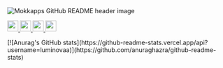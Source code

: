 <img src="https://github.com/Mokkapps/mokkapps/blob/master/header.png" alt="Mokkapps GitHub README header image">
<p>
    <a href="https://www.x.com/mokkapps">
        <img src="https://img.shields.io/badge/twitter-%231DA1F2.svg?&style=for-the-badge&logo=twitter&logoColor=white" height=25>
    </a> 
    <a href="https://www.linkedin.com/in/mokkapps">
        <img src="https://img.shields.io/badge/linkedin-%230077B5.svg?&style=for-the-badge&logo=linkedin&logoColor=white" height=25>
    </a> 
    <a href="https://instagram.com/fatkhulkariiim/">
        <img src="https://img.shields.io/badge/instagram-%23E4405F.svg?&style=for-the-badge&logo=instagram&logoColor=white" height=25>
    </a> 
    <a href="https://www.youtube.com/@mokkapps">
        <img src="https://img.shields.io/badge/youtube-%2312100E.svg?&style=for-the-badge&logo=youtube&logoColor=white" height=25>
    </a>
</p>
[![Anurag's GitHub stats](https://github-readme-stats.vercel.app/api?username=luminovaa)](https://github.com/anuraghazra/github-readme-stats)
